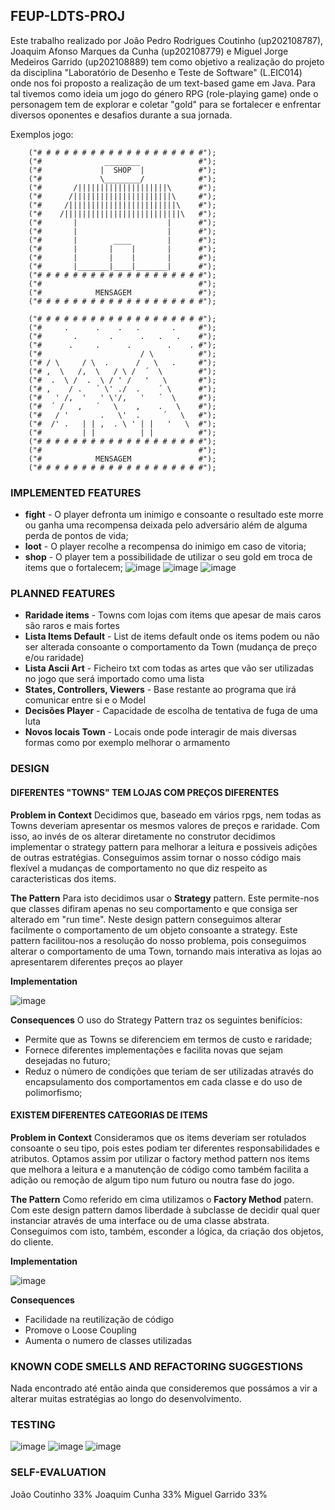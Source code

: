 ## FEUP-LDTS-PROJ
Este trabalho realizado por João Pedro Rodrigues Coutinho (up202108787), Joaquim Afonso Marques da Cunha (up202108779) e Miguel Jorge Medeiros Garrido (up202108889) tem como objetivo a realização do projeto da disciplina "Laboratório de Desenho e Teste de Software" (L.EIC014) onde nos foi proposto a realização de um text-based game em Java. 
Para tal tivemos como ideia um jogo do género RPG (role-playing game) onde o personagem tem de explorar e coletar "gold" para se fortalecer e enfrentar diversos oponentes e desafios durante a sua jornada.

Exemplos jogo:
  
        ("# # # # # # # # # # # # # # # # # # #");
        ("#              ________             #");
        ("#             |  SHOP  |            #");
        ("#             \________/            #");
        ("#       /||||||||||||||||||||\      #");
        ("#      /||||||||||||||||||||||\     #");
        ("#     /||||||||||||||||||||||||\    #");
        ("#    /||||||||||||||||||||||||||\   #");
        ("#       |                    |      #");
        ("#       |                    |      #");
        ("#       |        ____        |      #");
        ("#       |       |    |       |      #");
        ("#       |       |    |       |      #");
        ("#       |_______|____|_______|      #");
        ("# # # # # # # # # # # # # # # # # # #");
        ("#                                   #");
        ("#            MENSAGEM               #");
        ("# # # # # # # # # # # # # # # # # # #");
      
        ("# # # # # # # # # # # # # # # # # # #");
        ("#     .      .    .   .       .     #");
        ("#       .       .      .   .   .    #");
        ("#      .     .      .        .    . #");
        ("#                      / \          #");
        ("# / \     / \  .      /   \   .     #");
        ("# ,  \   /,  \   / \ /  ´  \        #");
        ("#  .  \ /  .  \ / ' /   '   \       #");
        ("# ,    / .   ´ \' ./  .    ´ \      #");
        ("#   ' /,  '   ' \'/,   '   ´  \     #");
        ("#  ´ /   ,   ´   \    ,    .   \    #");
        ("#   / '       .   \'  .     ´   \   #");
        ("#  /' .   | | ,  . \ ' | |   '   \  #");
        ("#         | |          | |          #");
        ("# # # # # # # # # # # # # # # # # # #");
        ("#                                   #");
        ("#            MENSAGEM               #");
        ("# # # # # # # # # # # # # # # # # # #");


### IMPLEMENTED FEATURES
- **fight** - O player defronta um inimigo e consoante o resultado este morre ou ganha uma recompensa deixada pelo adversário além de alguma perda de pontos de vida;  
- **loot** - O player recolhe a recompensa do inimigo em caso de vitoria;  
- **shop** - O player tem a possibilidade de utilizar o seu gold em troca de items que o fortalecem;
![image](https://user-images.githubusercontent.com/93836408/204077928-7887bc97-78c4-42b4-8bb4-1fe1a1caa3af.png)
![image](https://user-images.githubusercontent.com/93836408/204077965-3bb9b8c3-7237-4ef7-94a9-fdb84766a57a.png)
![image](https://user-images.githubusercontent.com/93836408/204086574-ebbcd303-6f69-4339-82dd-5d1c0ba21e2a.png)


### PLANNED FEATURES
- **Raridade items** - Towns com lojas com items que apesar de mais caros são raros e mais fortes
- **Lista Items Default** - List de items default onde os items podem ou não ser alterada consoante o comportamento da Town (mudança de preço e/ou raridade)
- **Lista Ascii Art** - Ficheiro txt com todas as artes que vão ser utilizadas no jogo que será importado como uma lista
- **States, Controllers, Viewers** - Base restante ao programa que irá comunicar entre si e o Model
- **Decisões Player** - Capacidade de escolha de tentativa de fuga de uma luta
- **Novos locais Town** - Locais onde pode interagir de mais diversas formas como por exemplo melhorar o armamento


### DESIGN
#### DIFERENTES "TOWNS" TEM LOJAS COM PREÇOS DIFERENTES
**Problem in Context**
Decidimos que, baseado em vários rpgs, nem todas as Towns deveriam apresentar os mesmos valores de preços e raridade. Com isso, ao invés de os alterar diretamente no construtor decidimos implementar o strategy pattern para melhorar a leitura e possiveis adições de outras estratégias. Conseguimos assim tornar o nosso código mais flexível a mudanças de comportamento no que diz respeito as caracteristicas dos items. 

**The Pattern**
Para isto decidimos usar o **Strategy** pattern. Este permite-nos que classes difiram apenas no seu comportamento e que consiga ser alterado em "run time". Neste design pattern conseguimos alterar facilmente o comportamento de um objeto consoante a strategy. Este pattern facilitou-nos a resolução do nosso problema, pois conseguimos alterar o comportamento de uma Town, tornando mais interativa as lojas ao apresentarem diferentes preços ao player

**Implementation**

![image](https://user-images.githubusercontent.com/93836408/204079847-0df94821-a0a9-4f4b-993a-562486438b83.png)

**Consequences**
O uso do Strategy Pattern traz os seguintes benifícios:
- Permite que as Towns se diferenciem em termos de custo e raridade;
- Fornece diferentes implementações e facilita novas que sejam desejadas no futuro;
- Reduz o número de condições que teriam de ser utilizadas através do encapsulamento dos comportamentos em cada classe e do uso de polimorfismo;


#### EXISTEM DIFERENTES CATEGORIAS DE ITEMS
**Problem in Context**
Consideramos que os items deveriam ser rotulados consoante o seu tipo, pois estes podiam ter diferentes responsabilidades e atributos. Optamos assim por utilizar o factory method pattern nos items que melhora a leitura e a manutenção de código como também facilita a adição ou remoção de algum tipo num futuro ou noutra fase do jogo.

**The Pattern**
Como referido em cima utilizamos o **Factory Method** patern. Com este design pattern damos liberdade à subclasse de decidir qual quer instanciar através de uma interface ou de uma classe abstrata. Conseguimos com isto, também, esconder a lógica, da criação dos objetos, do cliente.

**Implementation**

![image](https://user-images.githubusercontent.com/93836408/204081445-4f4a9e5e-ef5d-4a82-a377-ab9f3e656b69.png)

**Consequences**
- Facilidade na reutilização de código
- Promove o Loose Coupling
- Aumenta o numero de classes utilizadas


### KNOWN CODE SMELLS AND REFACTORING SUGGESTIONS
Nada encontrado até então ainda que consideremos que possámos a vir a alterar muitas estratégias ao longo do desenvolvimento.

### TESTING
![image](https://user-images.githubusercontent.com/93836408/204087675-99d07919-5dd1-4609-8634-b8b358f9207b.png)
![image](https://user-images.githubusercontent.com/93836408/204087694-fd47cb8a-a1fb-4999-a1f2-47fffaa2eeda.png)
![image](https://user-images.githubusercontent.com/93836408/204087702-d86c469a-6231-4ef2-b2f7-1867700dcbd6.png)



### SELF-EVALUATION
João Coutinho 33%
Joaquim Cunha 33%
Miguel Garrido 33%



